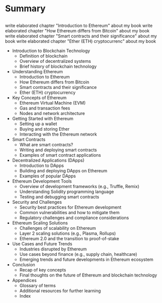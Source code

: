 # Summary
## 
write elaborated chapter "Introduction to Ethereum" about my book
write elaborated chapter "How Ethereum differs from Bitcoin" about my book
write elaborated chapter "Smart contracts and their significance" about my book
write elaborated chapter "Ether (ETH) cryptocurrenc" about my book

- Introduction to Blockchain Technology
  - Definition of blockchain
  - Overview of decentralized systems
  - Brief history of blockchain technology
- Understanding Ethereum
  - Introduction to Ethereum
  - How Ethereum differs from Bitcoin
  - Smart contracts and their significance
  - Ether (ETH) cryptocurrency
- Key Concepts of Ethereum
  - Ethereum Virtual Machine (EVM)
  - Gas and transaction fees
  - Nodes and network architecture
- Getting Started with Ethereum
  - Setting up a wallet
  - Buying and storing Ether
  - Interacting with the Ethereum network
- Smart Contracts
  - What are smart contracts?
  - Writing and deploying smart contracts
  - Examples of smart contract applications
- Decentralized Applications (DApps)
  - Introduction to DApps
  - Building and deploying DApps on Ethereum
  - Examples of popular DApps
- Ethereum Development Tools
  - Overview of development frameworks (e.g., Truffle, Remix)
  - Understanding Solidity programming language
  - Testing and debugging smart contracts
- Security and Challenges
  - Security best practices for Ethereum development
  - Common vulnerabilities and how to mitigate them
  - Regulatory challenges and compliance considerations
- Ethereum Scaling Solutions
  - Challenges of scalability on Ethereum
  - Layer 2 scaling solutions (e.g., Plasma, Rollups)
  - Ethereum 2.0 and the transition to proof-of-stake
- Use Cases and Future Trends
  - Industries disrupted by Ethereum
  - Use cases beyond finance (e.g., supply chain, healthcare)
  - Emerging trends and future developments in Ethereum ecosystem
- Conclusion
  - Recap of key concepts
  - Final thoughts on the future of Ethereum and blockchain technology
- Appendices
  - Glossary of terms
  - Additional resources for further learning
  - Index
